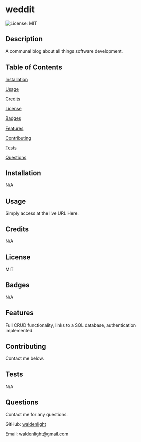 # weddit
![License: MIT](https://img.shields.io/badge/License-MIT-yellow.svg)
## Description
A communal blog about all things software development.
## Table of Contents
[Installation](#installation)

[Usage](#usage)

[Credits](#credits)

[License](#license)

[Badges](#badges)

[Features](#features)

[Contributing](#contributing)

[Tests](#tests)

[Questions](#questions)
## Installation
N/A
## Usage
Simply access at the live URL Here.
## Credits
N/A
## License
MIT
## Badges
N/A
## Features
Full CRUD functionality, links to a SQL database, authentication implemented.
## Contributing
Contact me below.
## Tests
N/A
## Questions
Contact me for any questions.

GitHub: [waldenlight](https://github.com/waldenlight)

Email: waldenlight@gmail.com
